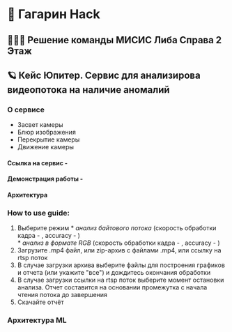# 🚀 Гагарин Hack 
## 🙋🏻‍♂️ Решение команды МИСИС Либа Справа 2 Этаж

## 🪐 Кейс Юпитер. Сервис для анализирова видеопотока на наличие аномалий

### О сервисе

* Засвет камеры
* Блюр изображения
* Перекрытие камеры
* Движение камеры

#### Ссылка на сервис - 
#### Демонстрация работы - 
#### Архитектура

### How to use guide:

1. Выберите режим
          * *анализ байтового потока* (скорость обработки кадра - , accuracy - )  
          * *анализ в формате RGB* (скорость обработки кадра - , accuracy - )
3. Загрузите .mp4 файл, или zip-архив с файлами .mp4, или ссылку на rtsp поток
4. В случае загрузки архива выберите файлы для построения графиков и отчета (или укажите "все") и дождитесь окончания обработки
5. В случае загрузки ссылки на rtsp поток выберите момент остановки анализа. Отчет составится на основании промежутка с начала чтения потока до завершения
6. Скачайте отчёт

### Архитектура ML



